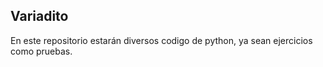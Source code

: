 ## Variadito
En este repositorio estarán diversos codigo de python, ya sean ejercicios como pruebas.
